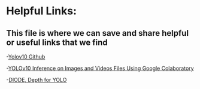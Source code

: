 # Helpful Links:
## This file is where we can save and share helpful or useful links that we find
-[Yolov10 Github](https://github.com/THU-MIG/yolov10)

-[YOLOv10 Inference on Images and Videos Files Using Google Colaboratory](https://www.youtube.com/watch?v=YWpMgVGk2Y8) 

-[DIODE, Depth for YOLO](https://github.com/ultralytics/ultralytics/issues/6920)
